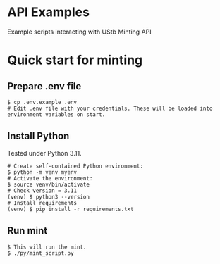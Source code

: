 # API Examples

Example scripts interacting with UStb Minting API

# Quick start for minting

## Prepare .env file

```
$ cp .env.example .env
# Edit .env file with your credentials. These will be loaded into environment variables on start.
```

## Install Python

Tested under Python 3.11.

```
# Create self-contained Python environment:
$ python -m venv myenv
# Activate the environment:
$ source venv/bin/activate
# Check version = 3.11
(venv) $ python3 --version
# Install requirements
(venv) $ pip install -r requirements.txt
```

## Run mint

```
$ This will run the mint.
$ ./py/mint_script.py
```
